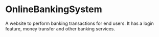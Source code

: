 # OnlineBankingSystem

A website to perform banking transactions for end users. It has a login feature, money transfer and other banking services.
